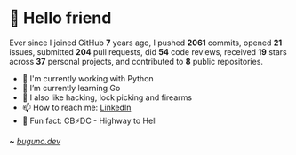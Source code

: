 # 🤖 Hello friend

Ever since I joined GitHub **7** years ago, I pushed **2061** commits, opened **21** issues, submitted **204** pull requests, did **54** code reviews, received **19** stars across **37** personal projects, and contributed to **8** public repositories.

- 🐍 I'm currently working with Python
- 🌱 I’m currently learning Go
- 🔭 I also like hacking, lock picking and firearms
- 📫 How to reach me: [LinkedIn](https://www.linkedin.com/in/brunodesouzabezerra/)
- 🤡 Fun fact: CB⚡DC - Highway to Hell

**~** [_buguno.dev_](https://buguno.dev)
